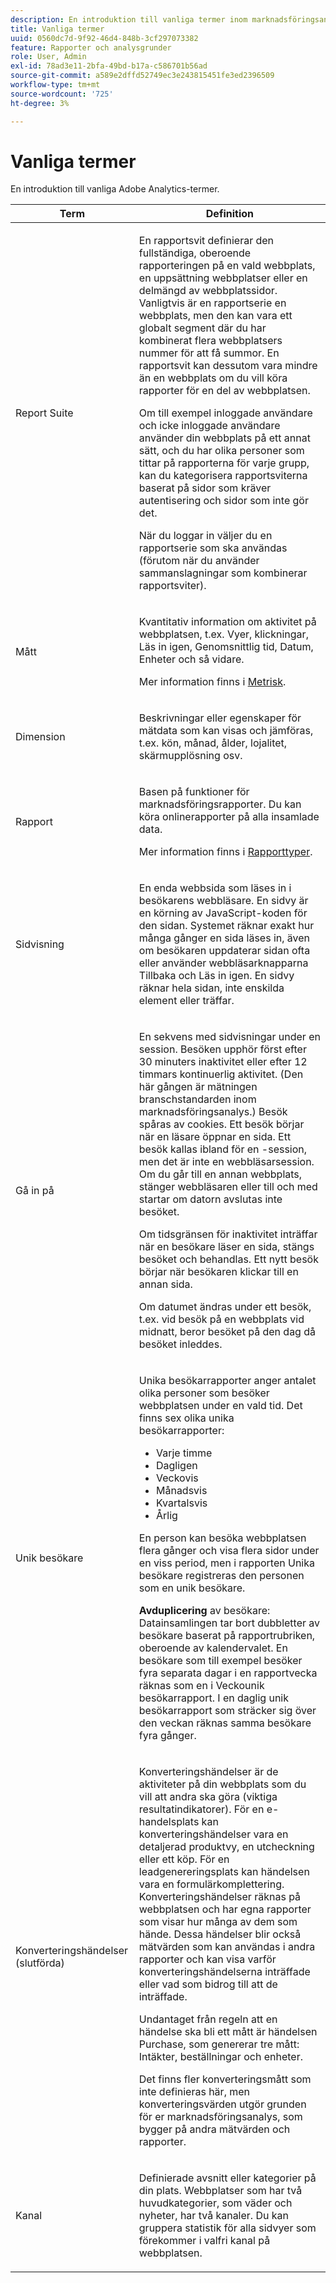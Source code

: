 ```yaml
---
description: En introduktion till vanliga termer inom marknadsföringsanalys som används i rapporter och analyser.
title: Vanliga termer
uuid: 0560dc7d-9f92-46d4-848b-3cf297073382
feature: Rapporter och analysgrunder
role: User, Admin
exl-id: 78ad3e11-2bfa-49bd-b17a-c586701b56ad
source-git-commit: a589e2dffd52749ec3e243815451fe3ed2396509
workflow-type: tm+mt
source-wordcount: '725'
ht-degree: 3%

---
```


# Vanliga termer

En introduktion till vanliga Adobe Analytics-termer.

<table id="table_58F5D292485F45F9902B372E4E1E3103"> 
 <thead> 
  <tr> 
   <th colname="col1" class="entry"> Term </th> 
   <th colname="col2" class="entry"> Definition </th> 
  </tr> 
 </thead>
 <tbody> 
  <tr> 
   <td colname="col1"> <p> Report Suite </p> </td> 
   <td colname="col2"> <p>En rapportsvit definierar den fullständiga, oberoende rapporteringen på en vald webbplats, en uppsättning webbplatser eller en delmängd av webbplatssidor. Vanligtvis är en rapportserie en webbplats, men den kan vara ett globalt segment där du har kombinerat flera webbplatsers nummer för att få summor. En rapportsvit kan dessutom vara mindre än en webbplats om du vill köra rapporter för en del av webbplatsen. </p> <p>Om till exempel inloggade användare och icke inloggade användare använder din webbplats på ett annat sätt, och du har olika personer som tittar på rapporterna för varje grupp, kan du kategorisera rapportsviterna baserat på sidor som kräver autentisering och sidor som inte gör det. </p> <p>När du loggar in väljer du en rapportserie som ska användas (förutom när du använder sammanslagningar som kombinerar rapportsviter). </p> </td> 
  </tr> 
  <tr> 
   <td> <p>Mått </p> </td> 
   <td> <p>Kvantitativ information om aktivitet på webbplatsen, t.ex. Vyer, klickningar, Läs in igen, Genomsnittlig tid, Datum, Enheter och så vidare. </p> <p>Mer information finns i <a href="/help/analyze/reports-analytics/metrics.md">Metrisk</a>. </p> </td> 
  </tr> 
  <tr> 
   <td> <p> Dimension </p> </td> 
   <td> <p>Beskrivningar eller egenskaper för mätdata som kan visas och jämföras, t.ex. kön, månad, ålder, lojalitet, skärmupplösning osv. </p> </td> 
  </tr> 
  <tr> 
   <td> <p> Rapport </p> </td> 
   <td> <p>Basen på funktioner för marknadsföringsrapporter. Du kan köra onlinerapporter på alla insamlade data. </p> <p>Mer information finns i <a href="/help/analyze/reports-analytics/reports.md"> Rapporttyper</a>. </p> </td> 
  </tr> 
  <tr> 
   <td> <p> Sidvisning </p> </td> 
   <td> <p>En enda webbsida som läses in i besökarens webbläsare. En sidvy är en körning av JavaScript-koden för den sidan. Systemet räknar exakt hur många gånger en sida läses in, även om besökaren uppdaterar sidan ofta eller använder webbläsarknapparna <span class="uicontrol"> Tillbaka</span> och <span class="uicontrol"> Läs in</span> igen. En sidvy räknar hela sidan, inte enskilda element eller träffar. </p> </td> 
  </tr> 
  <tr> 
   <td> <p>Gå in på </p> </td> 
   <td> <p>En sekvens med sidvisningar under en session. Besöken upphör först efter 30 minuters inaktivitet eller efter 12 timmars kontinuerlig aktivitet. (Den här gången är mätningen branschstandarden inom marknadsföringsanalys.) Besök spåras av cookies. Ett besök börjar när en läsare öppnar en sida. Ett besök kallas ibland för en <span class="term">-session</span>, men det är inte en webbläsarsession. Om du går till en annan webbplats, stänger webbläsaren eller till och med startar om datorn avslutas inte besöket. </p> <p> Om tidsgränsen för inaktivitet inträffar när en besökare läser en sida, stängs besöket och behandlas. Ett nytt besök börjar när besökaren klickar till en annan sida. </p> <p>Om datumet ändras under ett besök, t.ex. vid besök på en webbplats vid midnatt, beror besöket på den dag då besöket inleddes. </p> </td> 
  </tr> 
  <tr> 
   <td> <p> Unik besökare </p> </td> 
   <td> <p>Unika besökarrapporter anger antalet olika personer som besöker webbplatsen under en vald tid. Det finns sex olika unika besökarrapporter: </p> 
    <ul id="ul_863B8DE8B9E74DE4A93C2C2931EEFB6D"> 
     <li id="li_21C835B71EF64B4DA821B674416C8B85">Varje timme </li> 
     <li id="li_36A498AE7D7A455C8DEB3AA0F025B597">Dagligen </li> 
     <li id="li_30F26F8DAC664E1FA823B7BDDB7B0F8B">Veckovis </li> 
     <li id="li_09263F6B1E114A8DB477793B560A0417">Månadsvis </li> 
     <li id="li_A0B2CA3D44564045B02B55AF6E392F76">Kvartalsvis </li> 
     <li id="li_296BC5B02921460690F35128B1192800">Årlig </li> 
    </ul> <p>En person kan besöka webbplatsen flera gånger och visa flera sidor under en viss period, men i rapporten Unika besökare registreras den personen som en unik besökare. </p> <p> <b>Avduplicering</b> av besökare: Datainsamlingen tar bort dubbletter av besökare baserat på rapportrubriken, oberoende av kalendervalet. En besökare som till exempel besöker fyra separata dagar i en rapportvecka räknas som en i <span class="wintitle"> Veckounik besökarrapport</span>. I en <span class="wintitle"> daglig unik besökarrapport</span> som sträcker sig över den veckan räknas samma besökare fyra gånger. </p> </td> 
  </tr> 
  <tr> 
   <td> <p>Konverteringshändelser (slutförda) </p> </td> 
   <td> <p>Konverteringshändelser är de aktiviteter på din webbplats som du vill att andra ska göra (viktiga resultatindikatorer). För en e-handelsplats kan konverteringshändelser vara en detaljerad produktvy, en utcheckning eller ett köp. För en leadgenereringsplats kan händelsen vara en formulärkomplettering. Konverteringshändelser räknas på webbplatsen och har egna rapporter som visar hur många av dem som hände. Dessa händelser blir också mätvärden som kan användas i andra rapporter och kan visa varför konverteringshändelserna inträffade eller vad som bidrog till att de inträffade. </p> <p>Undantaget från regeln att en händelse ska bli ett mått är händelsen Purchase, som genererar tre mått: Intäkter, beställningar och enheter. </p> <p>Det finns fler konverteringsmått som inte definieras här, men konverteringsvärden utgör grunden för er marknadsföringsanalys, som bygger på andra mätvärden och rapporter. </p> </td> 
  </tr> 
  <tr> 
   <td> <p>Kanal </p> </td> 
   <td> <p> Definierade avsnitt eller kategorier på din plats. Webbplatser som har två huvudkategorier, som <span class="term"> väder</span> och <span class="term"> nyheter</span>, har två kanaler. Du kan gruppera statistik för alla sidvyer som förekommer i valfri kanal på webbplatsen. </p> </td> 
  </tr> 
 </tbody> 
</table>
